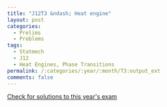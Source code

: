 ```yaml
---
title: "J12T3 &ndash; Heat engine"
layout: post
categories:
  - Prelims
  - Problems
tags:
  - Statmech
  - J12
  - Heat Engines, Phase Transitions
permalink: /:categories/:year/:month/T3:output_ext
comments: false
---
```

<object data="2012J3T.pdf" type="application/pdf" width="100%" height="500"></object>
<div class="message"><a href='https://princetonprelim.com/prelim/28/'>Check for solutions to this year's exam</a></div>